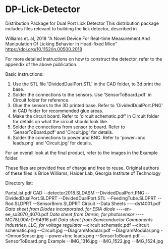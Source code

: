 # DP-Lick-Detector
Distribution Package for Dual Port Lick Detector
This distribution package includes files relevant to building the lick detector, described in 

Williams et. al, 2018 "A Novel Device For Real-time Measurement And Manipulation Of Licking Behavior In Head-fixed Mice"
https://doi.org/10.1152/jn.00500.2018

For more detailed instructions on how to construct the detector, refer to the appendix of the above publication.

Basic instructions:
1. Use the STL file 'DividedDualPort.STL' in the CAD folder, to 3d print the base.
2. Solder the connections to the sensors. Use 'SensorToBoard.pdf' in Circuit folder for reference.
3. Glue the sensors to the 3D printed base. Refer to 'DividedDualPort.PNG' in CAD folder for recommended glue areas.
4. Make the circuit board. Refer to 'circuit schematic.pdf' in Circuit folder for details on what the circuit should look like.
5. Solder the connections from sensor to board. Refer to 'SensorToBoard.pdf' and 'Circuit.jpg' for details.
6. Solder the connections to power and BNC. Refer to 'power+bnc leads.png' and 'Circuit.jpg' for details.

For an overall look at the final product, refer to the images in the Example folder.

These files are provided free of charge and free to reuse.
Original authors of these files is Brice Williams, Haider Lab, Georgia Institute of Technology


Directory list:

PartsList.pdf
CAD
--detector2018.SLDASM
--DividedDualPort.PNG
--DividedDualPort.SLDPRT
--DividedDualPort.STL
--FeedingTube.SLDPRT
--Rod.SLDPRT
--Sensor8mm.SLDPRT
Circuit
--Data Sheets
----ds14001.pdf *Data sheet from Diodes incorporated, for ESIA diode*
----en-ee_sx3070_4070.pdf *Data sheet from Omron, for photosensor*
----MC78L00A-D-94916.pdf *Data sheet from Semiconductor Components Industries, LLC, for voltage regulator*
--circuit schematic.pdf
--circuit schematic.png
--Circuit.jpg
--DiagramModular.pdf
--DiagramModular.png
--OmronSensor.jpg
--power+bnc leads.png
--SensorToBoard.pdf
--SensorToBoard.png
Example
--IMG_1316.jpg
--IMG_1522.jpg
--IMG_1524.jpg

